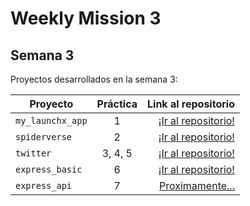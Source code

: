 # Weekly Mission 3

## Semana 3 

Proyectos desarrollados en la semana 3:

| Proyecto | Práctica | Link al repositorio |
| ------------- |:-------------:| ---------:|
|`my_launchx_app`|1|[¡Ir al repositorio!](https://github.com/bnl75/LaunchX-My-Launchx-app)|
|`spiderverse`|2|[¡Ir al repositorio!](https://github.com/bnl75/LaunchX-Spiderverse)|
|`twitter`|3, 4, 5|[¡Ir al repositorio!](https://github.com/bnl75/LaunchX-Twitter)|
|`express_basic`|6|[¡Ir al repositorio!](https://github.com/bnl75/LaunchX-ExpressServer)|
|`express_api`|7|[Proximamente...](!#)|